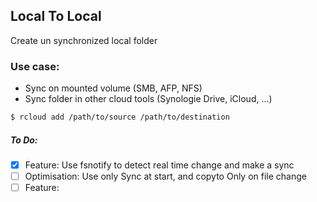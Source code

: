 ## Local To Local
Create un synchronized local folder

### Use case:
- Sync on mounted volume (SMB, AFP, NFS)
- Sync folder in other cloud tools (Synologie Drive, iCloud, ...)

```bash
$ rcloud add /path/to/source /path/to/destination
```

##### To Do:
- [x] Feature: Use fsnotify to detect real time change and make a sync
- [ ] Optimisation: Use only Sync at start, and copyto Only on file change
- [ ] Feature: 